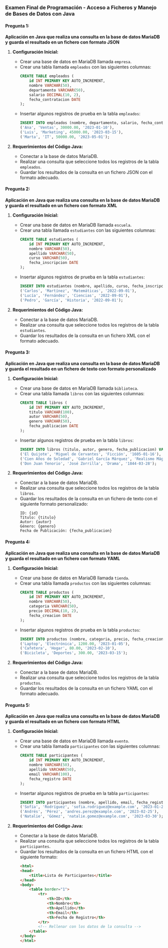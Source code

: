 ### Examen Final de Programación - Acceso a Ficheros y Manejo de Bases de Datos con Java

#### **Pregunta 1:**
**Aplicación en Java que realiza una consulta en la base de datos MariaDB y guarda el resultado en un fichero con formato JSON**

1. **Configuración Inicial:**
    - Crear una base de datos en MariaDB llamada `empresa`.
    - Crear una tabla llamada `empleados` con las siguientes columnas:
        ```sql
        CREATE TABLE empleados (
            id INT PRIMARY KEY AUTO_INCREMENT,
            nombre VARCHAR(50),
            departamento VARCHAR(50),
            salario DECIMAL(10, 2),
            fecha_contratacion DATE
        );
        ```
    - Insertar algunos registros de prueba en la tabla `empleados`:
        ```sql
        INSERT INTO empleados (nombre, departamento, salario, fecha_contratacion) VALUES
        ('Ana', 'Ventas', 30000.00, '2023-01-10'),
        ('Luis', 'Marketing', 45000.00, '2023-03-15'),
        ('Marta', 'IT', 50000.00, '2023-05-01');
        ```

2. **Requerimientos del Código Java:**
    - Conectar a la base de datos MariaDB.
    - Realizar una consulta que seleccione todos los registros de la tabla `empleados`.
    - Guardar los resultados de la consulta en un fichero JSON con el formato adecuado.

#### **Pregunta 2:**
**Aplicación en Java que realiza una consulta en la base de datos MariaDB y guarda el resultado en un fichero con formato XML**

1. **Configuración Inicial:**
    - Crear una base de datos en MariaDB llamada `escuela`.
    - Crear una tabla llamada `estudiantes` con las siguientes columnas:
        ```sql
        CREATE TABLE estudiantes (
            id INT PRIMARY KEY AUTO_INCREMENT,
            nombre VARCHAR(50),
            apellido VARCHAR(50),
            curso VARCHAR(50),
            fecha_inscripcion DATE
        );
        ```
    - Insertar algunos registros de prueba en la tabla `estudiantes`:
        ```sql
        INSERT INTO estudiantes (nombre, apellido, curso, fecha_inscripcion) VALUES
        ('Carlos', 'Martínez', 'Matemáticas', '2022-09-01'),
        ('Lucía', 'Fernández', 'Ciencias', '2022-09-01'),
        ('Pedro', 'García', 'Historia', '2022-09-01');
        ```

2. **Requerimientos del Código Java:**
    - Conectar a la base de datos MariaDB.
    - Realizar una consulta que seleccione todos los registros de la tabla `estudiantes`.
    - Guardar los resultados de la consulta en un fichero XML con el formato adecuado.

#### **Pregunta 3:**
**Aplicación en Java que realiza una consulta en la base de datos MariaDB y guarda el resultado en un fichero de texto con formato personalizado**

1. **Configuración Inicial:**
    - Crear una base de datos en MariaDB llamada `biblioteca`.
    - Crear una tabla llamada `libros` con las siguientes columnas:
        ```sql
        CREATE TABLE libros (
            id INT PRIMARY KEY AUTO_INCREMENT,
            titulo VARCHAR(100),
            autor VARCHAR(50),
            genero VARCHAR(50),
            fecha_publicacion DATE
        );
        ```
    - Insertar algunos registros de prueba en la tabla `libros`:
        ```sql
        INSERT INTO libros (titulo, autor, genero, fecha_publicacion) VALUES
        ('El Quijote', 'Miguel de Cervantes', 'Ficción', '1605-01-16'),
        ('Cien Años de Soledad', 'Gabriel García Márquez', 'Realismo Mágico', '1967-05-30'),
        ('Don Juan Tenorio', 'José Zorrilla', 'Drama', '1844-03-28');
        ```

2. **Requerimientos del Código Java:**
    - Conectar a la base de datos MariaDB.
    - Realizar una consulta que seleccione todos los registros de la tabla `libros`.
    - Guardar los resultados de la consulta en un fichero de texto con el siguiente formato personalizado:
        ```
        ID: {id}
        Título: {titulo}
        Autor: {autor}
        Género: {genero}
        Fecha de Publicación: {fecha_publicacion}
        ```

#### **Pregunta 4:**
**Aplicación en Java que realiza una consulta en la base de datos MariaDB y guarda el resultado en un fichero con formato YAML**

1. **Configuración Inicial:**
    - Crear una base de datos en MariaDB llamada `tienda`.
    - Crear una tabla llamada `productos` con las siguientes columnas:
        ```sql
        CREATE TABLE productos (
            id INT PRIMARY KEY AUTO_INCREMENT,
            nombre VARCHAR(50),
            categoria VARCHAR(50),
            precio DECIMAL(10, 2),
            fecha_creacion DATE
        );
        ```
    - Insertar algunos registros de prueba en la tabla `productos`:
        ```sql
        INSERT INTO productos (nombre, categoria, precio, fecha_creacion) VALUES
        ('Laptop', 'Electrónica', 1200.00, '2023-01-05'),
        ('Cafetera', 'Hogar', 80.00, '2023-02-10'),
        ('Bicicleta', 'Deportes', 300.00, '2023-03-15');
        ```

2. **Requerimientos del Código Java:**
    - Conectar a la base de datos MariaDB.
    - Realizar una consulta que seleccione todos los registros de la tabla `productos`.
    - Guardar los resultados de la consulta en un fichero YAML con el formato adecuado.

#### **Pregunta 5:**
**Aplicación en Java que realiza una consulta en la base de datos MariaDB y guarda el resultado en un fichero con formato HTML**

1. **Configuración Inicial:**
    - Crear una base de datos en MariaDB llamada `evento`.
    - Crear una tabla llamada `participantes` con las siguientes columnas:
        ```sql
        CREATE TABLE participantes (
            id INT PRIMARY KEY AUTO_INCREMENT,
            nombre VARCHAR(50),
            apellido VARCHAR(50),
            email VARCHAR(100),
            fecha_registro DATE
        );
        ```
    - Insertar algunos registros de prueba en la tabla `participantes`:
        ```sql
        INSERT INTO participantes (nombre, apellido, email, fecha_registro) VALUES
        ('Sofía', 'Rodríguez', 'sofia.rodriguez@example.com', '2023-01-20'),
        ('Andrés', 'Pérez', 'andres.perez@example.com', '2023-02-25'),
        ('Natalie', 'Gómez', 'natalie.gomez@example.com', '2023-03-30');
        ```

2. **Requerimientos del Código Java:**
    - Conectar a la base de datos MariaDB.
    - Realizar una consulta que seleccione todos los registros de la tabla `participantes`.
    - Guardar los resultados de la consulta en un fichero HTML con el siguiente formato:
        ```html
        <html>
        <head>
            <title>Lista de Participantes</title>
        </head>
        <body>
            <table border="1">
                <tr>
                    <th>ID</th>
                    <th>Nombre</th>
                    <th>Apellido</th>
                    <th>Email</th>
                    <th>Fecha de Registro</th>
                </tr>
                <!-- Rellenar con los datos de la consulta -->
            </table>
        </body>
        </html>
        ```
